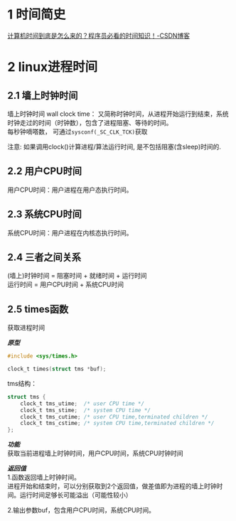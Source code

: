 # 1 时间简史

[计算机时间到底是怎么来的？程序员必看的时间知识！-CSDN博客](https://blog.csdn.net/kevin_tech/article/details/120944679)


# 2 linux进程时间

## 2.1 墙上时钟时间

墙上时钟时间 wall clock time： 又简称时钟时间，从进程开始运行到结束，系统时钟走过的时间（时钟数），包含了进程阻塞、等待的时间。  
每秒钟嘀嗒数， 可通过`sysconf(_SC_CLK_TCK)`获取

注意: 如果调用clock()计算进程/算法运行时间, 是不包括阻塞(含sleep)时间的.

## 2.2 用户CPU时间

用户CPU时间：用户进程在用户态执行时间。

## 2.3 系统CPU时间

系统CPU时间：用户进程在内核态执行时间。

## 2.4 三者之间关系

(墙上)时钟时间 = 阻塞时间 + 就绪时间 + 运行时间  
运行时间 = 用户CPU时间 + 系统CPU时间

## 2.5 times函数

获取进程时间

_**原型**_

```c
#include <sys/times.h>

clock_t times(struct tms *buf);
```

tms结构：

```c
struct tms {
    clock_t tms_utime;  /* user CPU time */
    clock_t tms_stime;  /* system CPU time */
    clock_t tms_cutime; /* user CPU time,terminated children */
    clock_t tms_cstime; /* system CPU time,terminated children */
};
```

_**功能**_  
获取当前进程墙上时钟时间，用户CPU时间，系统CPU时钟时间

_**返回值**_  
1.函数返回墙上时钟时间。  
进程开始和结束时，可以分别获取到2个返回值，做差值即为进程的墙上时钟时间。运行时间足够长可能溢出（可能性较小）

2.输出参数buf，包含用户CPU时间，系统CPU时间。